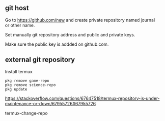 
## git host

Go to https://github.com/new and create private repository named journal or other name.



Set manually git repository address and public and private keys.

Make sure the public key is addded on github.com.

## external git repository

Install termux


```
pkg remove game-repo
pkg remove science-repo
pkg update
```

https://stackoverflow.com/questions/67647518/termux-repository-is-under-maintenance-or-down/67955726#67955726

termux-change-repo
